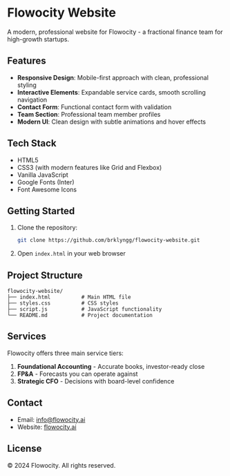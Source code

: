 # Flowocity Website

A modern, professional website for Flowocity - a fractional finance team for high-growth startups.

## Features

- **Responsive Design**: Mobile-first approach with clean, professional styling
- **Interactive Elements**: Expandable service cards, smooth scrolling navigation
- **Contact Form**: Functional contact form with validation
- **Team Section**: Professional team member profiles
- **Modern UI**: Clean design with subtle animations and hover effects

## Tech Stack

- HTML5
- CSS3 (with modern features like Grid and Flexbox)
- Vanilla JavaScript
- Google Fonts (Inter)
- Font Awesome Icons

## Getting Started

1. Clone the repository:
   ```bash
   git clone https://github.com/brklyngg/flowocity-website.git
   ```

2. Open `index.html` in your web browser

## Project Structure

```
flowocity-website/
├── index.html          # Main HTML file
├── styles.css          # CSS styles
├── script.js           # JavaScript functionality
└── README.md           # Project documentation
```

## Services

Flowocity offers three main service tiers:

1. **Foundational Accounting** - Accurate books, investor-ready close
2. **FP&A** - Forecasts you can operate against
3. **Strategic CFO** - Decisions with board-level confidence

## Contact

- Email: info@flowocity.ai
- Website: [flowocity.ai](https://flowocity.ai)

## License

© 2024 Flowocity. All rights reserved.
